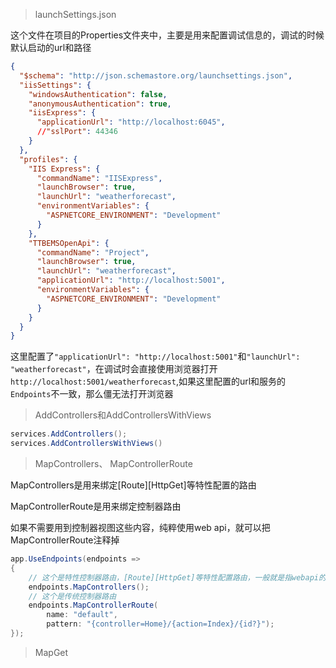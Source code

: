 > launchSettings.json

这个文件在项目的Properties文件夹中，主要是用来配置调试信息的，调试的时候默认启动的url和路径

```json
{
  "$schema": "http://json.schemastore.org/launchsettings.json",
  "iisSettings": {
    "windowsAuthentication": false,
    "anonymousAuthentication": true,
    "iisExpress": {
      "applicationUrl": "http://localhost:6045",
      //"sslPort": 44346
    }
  },
  "profiles": {
    "IIS Express": {
      "commandName": "IISExpress",
      "launchBrowser": true,
      "launchUrl": "weatherforecast",
      "environmentVariables": {
        "ASPNETCORE_ENVIRONMENT": "Development"
      }
    },
    "TTBEMSOpenApi": {
      "commandName": "Project",
      "launchBrowser": true,
      "launchUrl": "weatherforecast",
      "applicationUrl": "http://localhost:5001",
      "environmentVariables": {
        "ASPNETCORE_ENVIRONMENT": "Development"
      }
    }
  }
}

```

这里配置了`"applicationUrl": "http://localhost:5001"`和`"launchUrl": "weatherforecast"`，在调试时会直接使用浏览器打开`http://localhost:5001/weatherforecast`,如果这里配置的url和服务的`Endpoints`不一致，那么僵无法打开浏览器

>AddControllers和AddControllersWithViews
```csharp
services.AddControllers();
services.AddControllersWithViews()
```

>MapControllers、 MapControllerRoute


MapControllers是用来绑定[Route][HttpGet]等特性配置的路由

MapControllerRoute是用来绑定控制器路由

如果不需要用到控制器视图这些内容，纯粹使用web api，就可以把MapControllerRoute注释掉
```csharp
app.UseEndpoints(endpoints =>
{
    // 这个是特性控制器路由，[Route][HttpGet]等特性配置路由，一般就是指webapi的路由
    endpoints.MapControllers();
    // 这个是传统控制器路由
    endpoints.MapControllerRoute(
        name: "default",
        pattern: "{controller=Home}/{action=Index}/{id?}");
});
```

>MapGet
